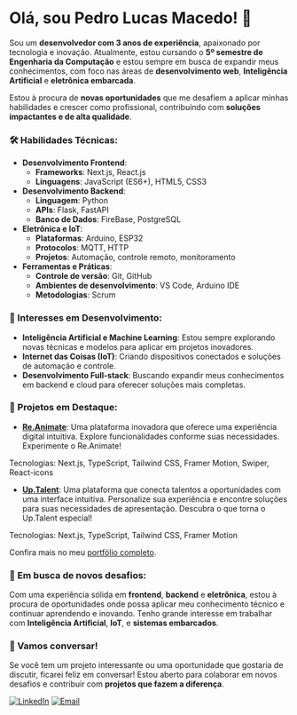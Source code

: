 # Olá, sou Pedro Lucas Macedo! 👋

Sou um **desenvolvedor com 3 anos de experiência**, apaixonado por tecnologia e inovação. Atualmente, estou cursando o **5º semestre de Engenharia da Computação** e estou sempre em busca de expandir meus conhecimentos, com foco nas áreas de **desenvolvimento web**, **Inteligência Artificial** e **eletrônica embarcada**.

Estou à procura de **novas oportunidades** que me desafiem a aplicar minhas habilidades e crescer como profissional, contribuindo com **soluções impactantes e de alta qualidade**.

### 🛠️ Habilidades Técnicas:
- **Desenvolvimento Frontend**:  
  - **Frameworks**: Next.js, React.js  
  - **Linguagens**: JavaScript (ES6+), HTML5, CSS3
- **Desenvolvimento Backend**:  
  - **Linguagem**: Python  
  - **APIs**: Flask, FastAPI  
  - **Banco de Dados**: FireBase, PostgreSQL
- **Eletrônica e IoT**:  
  - **Plataformas**: Arduino, ESP32  
  - **Protocolos**: MQTT, HTTP  
  - **Projetos**: Automação, controle remoto, monitoramento
- **Ferramentas e Práticas**:  
  - **Controle de versão**: Git, GitHub  
  - **Ambientes de desenvolvimento**: VS Code, Arduino IDE 
  - **Metodologias**: Scrum

### 🌱 Interesses em Desenvolvimento:
- **Inteligência Artificial e Machine Learning**: Estou sempre explorando novas técnicas e modelos para aplicar em projetos inovadores.
- **Internet das Coisas (IoT)**: Criando dispositivos conectados e soluções de automação e controle.
- **Desenvolvimento Full-stack**: Buscando expandir meus conhecimentos em backend e cloud para oferecer soluções mais completas.

### 📂 Projetos em Destaque:
- [**Re.Animate**](https://re-animate.vercel.app/): Uma plataforma inovadora que oferece uma experiência digital intuitiva. Explore funcionalidades conforme suas necessidades. Experimente o Re.Animate!

Tecnologias: Next.js, TypeScript, Tailwind CSS, Framer Motion, Swiper, React-icons

- [**Up.Talent**](https://up-talent.vercel.app/): Uma plataforma que conecta talentos a oportunidades com uma interface intuitiva. Personalize sua experiência e encontre soluções para suas necessidades de apresentação. Descubra o que torna o Up.Talent especial!

Tecnologias: Next.js, TypeScript, Tailwind CSS, Framer Motion


Confira mais no meu [portfólio completo](https://portifolio-bay-beta.vercel.app/).

### 🎯 Em busca de novos desafios:
Com uma experiência sólida em **frontend**, **backend** e **eletrônica**, estou à procura de oportunidades onde possa aplicar meu conhecimento técnico e continuar aprendendo e inovando. Tenho grande interesse em trabalhar com **Inteligência Artificial**, **IoT**, e **sistemas embarcados**.

### 💬 Vamos conversar!
Se você tem um projeto interessante ou uma oportunidade que gostaria de discutir, ficarei feliz em conversar! Estou aberto para colaborar em novos desafios e contribuir com **projetos que fazem a diferença**.

[![LinkedIn](https://img.shields.io/badge/LinkedIn-000000?style=for-the-badge&logo=linkedin&logoColor=white)]([link_do_linkedin](https://www.linkedin.com/in/pedro-lucas-macedo-de-moraes/)) [![Email](https://img.shields.io/badge/Email-000000?style=for-the-badge&logo=gmail&logoColor=white)](pedrlucasmacedo@gmail.com)


